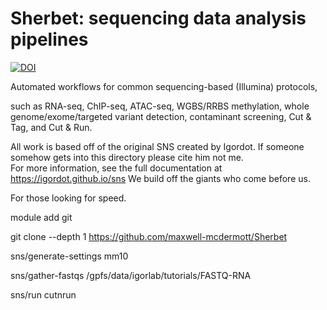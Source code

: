 # Sherbet: sequencing data analysis pipelines

[![DOI](https://zenodo.org/badge/66501450.svg)](https://zenodo.org/badge/latestdoi/66501450)

Automated workflows for common sequencing-based (Illumina) protocols, 

such as RNA-seq, ChIP-seq, ATAC-seq, WGBS/RRBS methylation, whole genome/exome/targeted variant detection, contaminant screening, Cut & Tag, and Cut & Run.

All work is based off of the original SNS created by Igordot.  If someone somehow gets into this directory please cite him not me.  
For more information, see the full documentation at https://igordot.github.io/sns
We build off the giants who come before us.


For those looking for speed.

module add git

git clone --depth 1 https://github.com/maxwell-mcdermott/Sherbet

sns/generate-settings mm10

sns/gather-fastqs /gpfs/data/igorlab/tutorials/FASTQ-RNA

sns/run cutnrun



